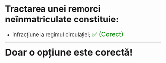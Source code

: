 # Tractarea unei remorci neînmatriculate constituie:

- <span style="font-size: larger;">infracțiune la regimul circulației; <span style="color: green; font-size: larger;">✅ (Corect)</span></span>

---

<span style="font-size: 30px; font-weight: bold;">**Doar o opțiune este corectă!**</span>